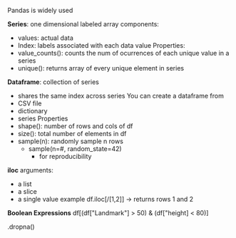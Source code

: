 
Pandas is widely used 

**Series**: one dimensional labeled array
components:
- values: actual data
- Index: labels associated with each data value
Properties:
- value_counts(): counts the num of ocurrences of each unique value in a series
- unique(): returns array of every unique element in series
 
**Dataframe**: collection of series
- shares the same index across series
You can create a dataframe from
- CSV file
- dictionary
- series
Properties
- shape(): number of rows and cols of df
- size(): total number of elements in df
- sample(n): randomly sample n rows
	- sample(n=#, random_state=42)
		- for reproducibility


**iloc**
arguments: 
- a list
- a slice
- a single value
example
df.iloc[/[1,2]] -> returns rows 1 and 2

**Boolean Expressions**
df[(df["Landmark"] > 50) & (df["height] < 80)]

.dropna()



